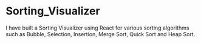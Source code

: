 # Sorting_Visualizer
I have built a Sorting Visualizer using React  for various sorting algorithms such as Bubble, Selection, Insertion, Merge Sort, Quick Sort and Heap Sort.
